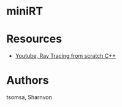 # miniRT


# Resources

- [Youtube, Ray Tracing from scratch C++]

# Authors

tsomsa, Sharnvon

[Youtube, Ray Tracing from scratch C++]: https://www.youtube.com/watch?v=JN5yUrJPThI
[Text]: https://www.scratchapixel.com/index.html